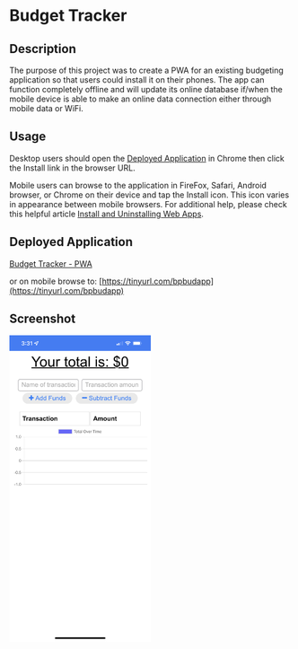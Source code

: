 # Budget Tracker

## Description

The purpose of this project was to create a PWA for an existing budgeting application so that users could install it on their phones. The app can function completely offline and will update its online database if/when the mobile device is able to make an online data connection either through mobile data or WiFi.

## Usage

Desktop users should open the [Deployed Application](https://powerful-woodland-37736.herokuapp.com/) in Chrome then click the Install link in the browser URL.

Mobile users can browse to the application in FireFox, Safari, Android browser, or Chrome on their device and tap the Install icon. This icon varies in appearance between mobile browsers. For additional help, please check this helpful article [Install and Uninstalling Web Apps](https://developer.mozilla.org/en-US/docs/Web/Progressive_web_apps/Installing).

## Deployed Application
[Budget Tracker - PWA](https://powerful-woodland-37736.herokuapp.com/)

or on mobile browse to: [https://tinyurl.com/bpbudapp](https://tinyurl.com/bpbudapp)

## Screenshot 
<div style="width: 50%; height: auto">
  
  ![](mobile_screenshot.jpg)
  
</div>
